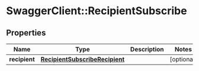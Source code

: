 # SwaggerClient::RecipientSubscribe

## Properties
Name | Type | Description | Notes
------------ | ------------- | ------------- | -------------
**recipient** | [**RecipientSubscribeRecipient**](RecipientSubscribeRecipient.md) |  | [optional] 


